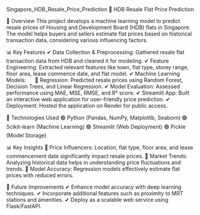 Singapore_HDB_Resale_Price_Prediction
📌 HDB Resale Flat Price Prediction

📖 Overview
This project develops a machine learning model to predict resale prices of Housing and Development Board (HDB) flats in Singapore. The model helps buyers and sellers estimate flat prices based on historical transaction data, considering various influencing factors.

📊 Key Features
✔ Data Collection & Preprocessing: Gathered resale flat transaction data from HDB and cleaned it for modeling.
✔ Feature Engineering: Extracted relevant features like town, flat type, storey range, floor area, lease commence date, and flat model.
✔ Machine Learning Models:
     🔹 Regression: Predicted resale prices using Random Forest, Decision Trees, and Linear Regression.
✔ Model Evaluation: Assessed performance using MAE, MSE, RMSE, and R² score.
✔ Streamlit App: Built an interactive web application for user-friendly price prediction.
✔ Deployment: Hosted the application on Render for public access.

🔧 Technologies Used
🟢 Python (Pandas, NumPy, Matplotlib, Seaborn)
🟢 Scikit-learn (Machine Learning)
🟢 Streamlit (Web Deployment)
🟢 Pickle (Model Storage)

📊 Key Insights
📌 Price Influencers: Location, flat type, floor area, and lease commencement date significantly impact resale prices.
📌 Market Trends: Analyzing historical data helps in understanding price fluctuations and trends.
📌 Model Accuracy: Regression models effectively estimate flat prices with reduced errors.

🚀 Future Improvements
✔ Enhance model accuracy with deep learning techniques.
✔ Incorporate additional features such as proximity to MRT stations and amenities.
✔ Deploy as a scalable web service using Flask/FastAPI.
